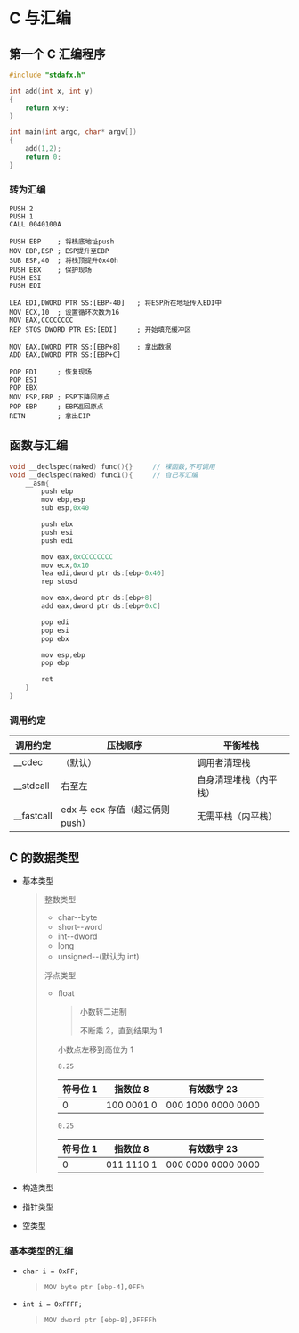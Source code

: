 <!--
title: 05-C与汇编
sort:
-->

# C 与汇编

## 第一个 C 汇编程序

```c
#include "stdafx.h"

int add(int x, int y)
{
	return x+y;
}

int main(int argc, char* argv[])
{
	add(1,2);
	return 0;
}
```

### 转为汇编

```assembly
PUSH 2
PUSH 1
CALL 0040100A

PUSH EBP	; 将栈底地址push
MOV EBP,ESP	; ESP提升至EBP
SUB ESP,40	; 将栈顶提升0x40h
PUSH EBX	; 保护现场
PUSH ESI
PUSH EDI

LEA EDI,DWORD PTR SS:[EBP-40]	; 将ESP所在地址传入EDI中
MOV ECX,10	; 设置循环次数为16
MOV EAX,CCCCCCCC
REP STOS DWORD PTR ES:[EDI]		; 开始填充缓冲区

MOV EAX,DWORD PTR SS:[EBP+8]	; 拿出数据
ADD EAX,DWORD PTR SS:[EBP+C]

POP EDI		; 恢复现场
POP ESI
POP EBX
MOV ESP,EBP	; ESP下降回原点
POP EBP		; EBP返回原点
RETN		; 拿出EIP
```

## 函数与汇编

```c
void __declspec(naked) func(){}		// 裸函数,不可调用
void __declspec(naked) func1(){		// 自己写汇编
    __asm{
		push ebp
		mov ebp,esp
		sub esp,0x40

		push ebx
		push esi
		push edi

		mov eax,0xCCCCCCCC
		mov ecx,0x10
		lea edi,dword ptr ds:[ebp-0x40]
		rep stosd

		mov eax,dword ptr ds:[ebp+8]
		add eax,dword ptr ds:[ebp+0xC]

		pop edi
		pop esi
		pop ebx

		mov esp,ebp
		pop ebp

        ret
    }
}
```

### 调用约定

| 调用约定     | 压栈顺序                         | 平衡堆栈               |
| ------------ | -------------------------------- | ---------------------- |
| \_\_cdec     | （默认）                         | 调用者清理栈           |
| \_\_stdcall  | 右至左                           | 自身清理堆栈（内平栈） |
| \_\_fastcall | edx 与 ecx 存值（超过俩则 push） | 无需平栈（内平栈）     |

## C 的数据类型

- 基本类型

  > 整数类型
  >
  > - char--byte
  > - short--word
  > - int--dword
  > - long
  > - unsigned--(默认为 int)
  >
  > 浮点类型
  >
  > - float
  >
  >   > 小数转二进制
  >   >
  >   > 不断乘 2，直到结果为 1
  >
  >   小数点左移到高位为 1
  >
  >   `8.25`
  >
  >   | 符号位 1 | 指数位 8   | 有效数字 23        |
  >   | -------- | ---------- | ------------------ |
  >   | 0        | 100 0001 0 | 000 1000 0000 0000 |
  >
  >   `0.25`
  >
  >   | 符号位 1 | 指数位 8   | 有效数字 23        |
  >   | -------- | ---------- | ------------------ |
  >   | 0        | 011 1110 1 | 000 0000 0000 0000 |

- 构造类型

- 指针类型

- 空类型

### 基本类型的汇编

- `char i = 0xFF;`

  > `MOV byte ptr [ebp-4],0FFh`

- `int i = 0xFFFF;`

  > `MOV dword ptr [ebp-8],0FFFFh`
